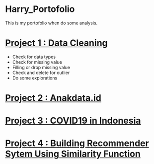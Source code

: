 # Harry_Portofolio
This is my portofolio when do some analysis.
# [Project 1 : Data Cleaning](https://github.com/harrymaringantua/harrymaringantua.github.io/tree/main/Data%20Cleaning)
* Check for data types
* Check for missing value
* Filling or drop missing value
* Check and delete for outlier
* Do some explorations

# [Project 2 : Anakdata.id](https://github.com/harrymaringantua/harrymaringantua.github.io/tree/main/Anakdata.id)
# [Project 3 : COVID19 in Indonesia](https://github.com/harrymaringantua/harrymaringantua.github.io/tree/main/Covid-19%20Project)
# [Project 4 : Building Recommender Sytem Using Similarity Function ](https://github.com/harrymaringantua/harrymaringantua.github.io/tree/main/Building%20Recommender%20System%20using%20SImilarity%20Function%20in%20Python)
